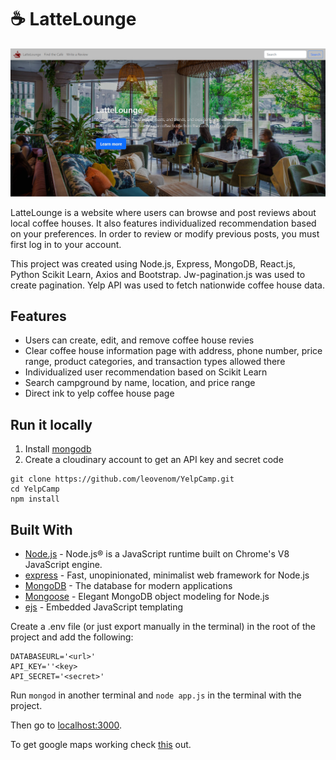 # :coffee: LatteLounge

<a href="https://my-campground.herokuapp.com/">
 <p align="center">
  <img src="https://github.com/YichenGuo2002/LatteLounge/blob/main/frontend/public/presentation.png?raw=true" alt="LatteLounge"/>
 </p>
</a>

LatteLounge is a website where users can browse and post reviews about local coffee houses. It also features individualized recommendation based on your preferences. In order to review or modify previous posts, you must first log in to your account.

This project was created using Node.js, Express, MongoDB, React.js, Python Scikit Learn, Axios and Bootstrap. Jw-pagination.js was used to create pagination. Yelp API was used to fetch nationwide coffee house data.

## Features
* Users can create, edit, and remove coffee house revies
* Clear coffee house information page with address, phone number, price range, product categories, and transaction types allowed there
* Individualized user recommendation based on Scikit Learn
* Search campground by name, location, and price range
* Direct ink to yelp coffee house page

## Run it locally
1. Install [mongodb](https://www.mongodb.com/)
2. Create a cloudinary account to get an API key and secret code

```
git clone https://github.com/leovenom/YelpCamp.git
cd YelpCamp
npm install
```
## Built With

- [Node.js](https://nodejs.org) - Node.js® is a JavaScript runtime built on Chrome's V8 JavaScript engine.
- [express](https://expressjs.com//) - Fast, unopinionated, minimalist web framework for Node.js
- [MongoDB](https://www.mongodb.com/) - The database for
  modern applications
- [Mongoose](https://mongoosejs.com/) - Elegant MongoDB object modeling for Node.js
- [ejs](https://ejs.co/) - Embedded JavaScript templating

Create a .env file (or just export manually in the terminal) in the root of the project and add the following:  

```
DATABASEURL='<url>'
API_KEY=''<key>
API_SECRET='<secret>'
```

Run ```mongod``` in another terminal and ```node app.js``` in the terminal with the project.  

Then go to [localhost:3000](http://localhost:3000/).

To get google maps working check [this](https://github.com/nax3t/google-maps-api) out.